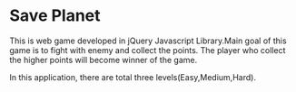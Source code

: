 # Save Planet
This is web game developed in jQuery Javascript Library.Main goal of this game is to fight with enemy and collect the points. The player who collect the higher points will become winner of the game.

In this application, there are total three levels(Easy,Medium,Hard).
